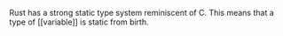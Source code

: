 Rust has a strong static type system reminiscent of C. This means that a type of [[variable]] is static from birth.
